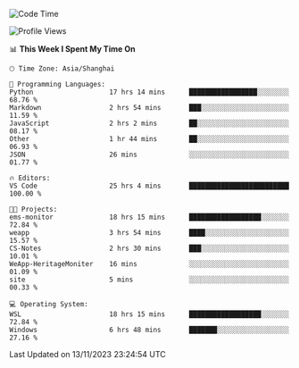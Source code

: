 <!--START_SECTION:waka-->
![Code Time](http://img.shields.io/badge/Code%20Time-1%2C366%20hrs%2026%20mins-blue)

![Profile Views](http://img.shields.io/badge/Profile%20Views-0-blue)

📊 **This Week I Spent My Time On** 

```text
🕑︎ Time Zone: Asia/Shanghai

💬 Programming Languages: 
Python                   17 hrs 14 mins      █████████████████░░░░░░░░   68.76 % 
Markdown                 2 hrs 54 mins       ███░░░░░░░░░░░░░░░░░░░░░░   11.59 % 
JavaScript               2 hrs 2 mins        ██░░░░░░░░░░░░░░░░░░░░░░░   08.17 % 
Other                    1 hr 44 mins        ██░░░░░░░░░░░░░░░░░░░░░░░   06.93 % 
JSON                     26 mins             ░░░░░░░░░░░░░░░░░░░░░░░░░   01.77 % 

🔥 Editors: 
VS Code                  25 hrs 4 mins       █████████████████████████   100.00 % 

🐱‍💻 Projects: 
ems-monitor              18 hrs 15 mins      ██████████████████░░░░░░░   72.84 % 
weapp                    3 hrs 54 mins       ████░░░░░░░░░░░░░░░░░░░░░   15.57 % 
CS-Notes                 2 hrs 30 mins       ███░░░░░░░░░░░░░░░░░░░░░░   10.01 % 
WeApp-HeritageMoniter    16 mins             ░░░░░░░░░░░░░░░░░░░░░░░░░   01.09 % 
site                     5 mins              ░░░░░░░░░░░░░░░░░░░░░░░░░   00.33 % 

💻 Operating System: 
WSL                      18 hrs 15 mins      ██████████████████░░░░░░░   72.84 % 
Windows                  6 hrs 48 mins       ███████░░░░░░░░░░░░░░░░░░   27.16 % 
```


 Last Updated on 13/11/2023 23:24:54 UTC
<!--END_SECTION:waka-->